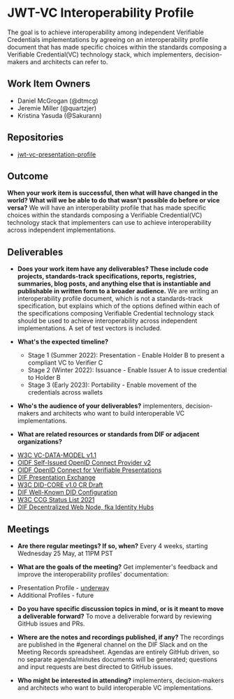 # JWT-VC Interoperability Profile

The goal is to achieve interoperability among independent Verifiable Credentials implementations by agreeing on an interoperability profile document
that has made specific choices within the standards composing a Verifiable Credential(VC) technology stack,
which implementers, decision-makers and architects can refer to.

## Work Item Owners
- Daniel McGrogan (@dtmcg)
- Jeremie Miller (@quartzjer)
- Kristina Yasuda (@Sakurann)

## Repositories
- [jwt-vc-presentation-profile](https://github.com/decentralized-identity/jwt-vc-presentation-profile)

## Outcome
**When your work item is successful, then what will have changed in the world? What
will we be able to do that wasn't possible do before or vice versa?**
We will have an interoperability profile that has made specific choices within the standards composing a Verifiable Credential(VC) technology stack 
that implementers can use to achieve interoperability across independent implementations.

## Deliverables
- **Does your work item have any deliverables? These include code projects,
  standards-track specifications, reports, registries, summaries, blog posts,
  and anything else that is instantiable and publishable in written form to a
  broader audience.**
We are writing an interoperability profile document, which is not a standards-track specification, 
but explains which of the options defined within each of the specifications composing Verifiable Credential technology stack should be used
to achieve interoperability across independent implementations. A set of test vectors is included.
  
- **What's the expected timeline?**
  - Stage 1 (Summer 2022): Presentation - Enable Holder B to present a compliant VC to Verifier C
  - Stage 2 (Winter 2022): Issuance​ - Enable Issuer A to issue credential to Holder B
  - Stage 3 (Early 2023): Portability - Enable movement of the credentials across wallets

- **Who's the audience of your deliverables?**
implementers, decision-makers and architects who want to build interoperable VC implementations.

- **What are related resources or standards from DIF or adjacent organizations?**
* [W3C VC-DATA-MODEL v1.1](https://www.w3.org/TR/2022/REC-vc-data-model-20220303/)
* [OIDF Self-Issued OpenID Connect Provider v2](https://bitbucket.org/openid/connect/src/master/openid-connect-self-issued-v2/openid-connect-self-issued-v2-1_0.md)
* [OIDF OpenID Connect for Verifiable Presentations](https://bitbucket.org/openid/connect/src/master/openid-connect-4-verifiable-presentations/openid-connect-4-verifiable-presentations-1_0.md)
* [DIF Presentation Exchange](https://identity.foundation/presentation-exchange/)
* [W3C DID-CORE v1.0 CR Draft](https://www.w3.org/TR/2021/PR-did-core-20210803/)
* [DIF Well-Known DID Configuration](https://identity.foundation/.well-known/resources/did-configuration/)
* [W3C CCG Status List 2021](https://w3c-ccg.github.io/vc-status-list-2021/)
* [DIF Decentralized Web Node, fka Identity Hubs]()

## Meetings
- **Are there regular meetings? If so, when?**
Every 4 weeks, starting Wednesday 25 May, at 11PM PST

- **What are the goals of the meeting?**
Get implementer's feedback and improve the interoperability profiles' documentation:
* Presentation Profile - [underway](https://github.com/decentralized-identity/jwt-vc-presentation-profile)
* Additional Profiles - future 

- **Do you have specific discussion topics in mind, or is it meant to move a deliverable forward?**
To move a deliverable forward by reviewing GitHub issues and PRs.

- **Where are the notes and recordings published, if any?**
The recordings are published in the #general channel on the DIF Slack and on the Meeting Records spreadsheet. Agendas are entirely GitHub driven, so no separate agenda/minutes documents will be generated; questions and input requests are best directed to GitHub issues.

- **Who might be interested in attending?**
implementers, decision-makers and architects who want to build interoperable VC implementations.
